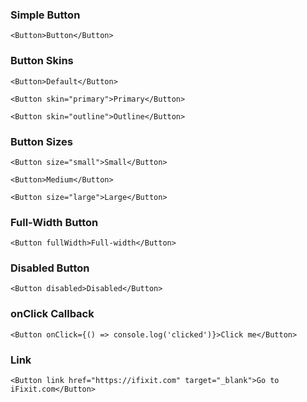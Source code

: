 ### Simple Button

```
<Button>Button</Button>
```

### Button Skins

```
<Button>Default</Button>
```

```
<Button skin="primary">Primary</Button>
```

```
<Button skin="outline">Outline</Button>
```

### Button Sizes

```
<Button size="small">Small</Button>
```

```
<Button>Medium</Button>
```

```
<Button size="large">Large</Button>
```

### Full-Width Button

```
<Button fullWidth>Full-width</Button>
```

### Disabled Button

```
<Button disabled>Disabled</Button>
```

### onClick Callback

```
<Button onClick={() => console.log('clicked')}>Click me</Button>
```

### Link

```
<Button link href="https://ifixit.com" target="_blank">Go to iFixit.com</Button>
```
